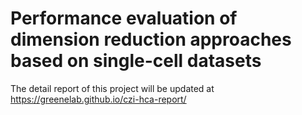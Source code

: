 # Performance evaluation of dimension reduction approaches based on single-cell datasets

The detail report of this project will be updated at https://greenelab.github.io/czi-hca-report/